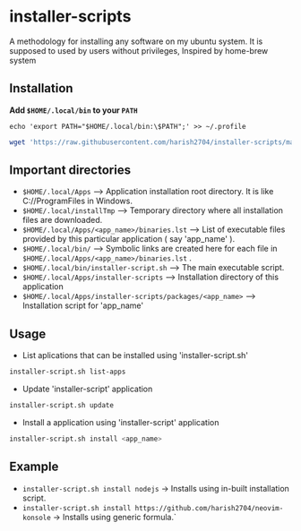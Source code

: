 # installer-scripts
A methodology for installing any software on my ubuntu system. It is supposed to used by users without privileges, Inspired by home-brew system

## Installation

**Add `$HOME/.local/bin` to your `PATH`**
```
echo 'export PATH="$HOME/.local/bin:\$PATH";' >> ~/.profile
```

```bash
wget 'https://raw.githubusercontent.com/harish2704/installer-scripts/master/installer.sh' -O - | sh
```

## Important directories

* ```$HOME/.local/Apps```  --> Application installation root directory. It is like C://ProgramFiles in Windows.
* ```$HOME/.local/installTmp``` --> Temporary directory where all installation files are downloaded.
* ```$HOME/.local/Apps/<app_name>/binaries.lst``` --> List of executable files provided by this particular application ( say 'app_name' ).
* ```$HOME/.local/bin/``` --> Symbolic links are created here for each file in ```$HOME/.local/Apps/<app_name>/binaries.lst``` .
* ```$HOME/.local/bin/installer-script.sh``` -->  The main executable script.
* ```$HOME/.local/Apps/installer-scripts``` -->  Installation directory of this application
* ```$HOME/.local/Apps/installer-scripts/packages/<app_name>``` --> Installation script for 'app_name'

## Usage

* List aplications that can be installed using 'installer-script.sh'
```bash
installer-script.sh list-apps
```

* Update 'installer-script' application
```bash
installer-script.sh update
```

* Install a application using 'installer-script' application
```bash
installer-script.sh install <app_name>
```

## Example
* `installer-script.sh install nodejs`
  -> Installs using in-built installation script.
* `installer-script.sh install https://github.com/harish2704/neovim-konsole`
  -> Installs using generic formula.`
